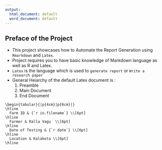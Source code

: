 ```yaml
---
output:
  html_document: default
  word_document: default
---
```

## Preface of the Project
-  This project showcases how to Automate the Report Generation using `Rmarkdown` and `Latex`.
- Project requires you to have basic knowledge of Markdown language as well as R and Latex.
- `Latex` is the language which is used to `generate report` or `Write a research paper`
- General Heiarchy of the default Latex document is :
  1. Preamble
  2. Main Document
  3. End Document
  
```{=latex}
\begin{tabular}{|p{4cm}|p{6cm}|}
\hline
  Farm ID & {`r in.filename`} \\[6pt]
\hline
  Farmer & Ralla Vagu  \\[6pt]
\hline
  Date of Testing & {`r date`} \\[6pt]
\hline
  Location & Kalakota \\[6pt]
\hline
```
